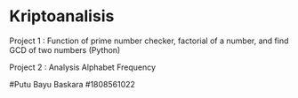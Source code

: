 # Kriptoanalisis

Project 1 : Function of prime number checker, factorial of a number, and find GCD of two numbers (Python)

Project 2 : Analysis Alphabet Frequency

#Putu Bayu Baskara
#1808561022
